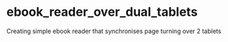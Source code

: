 # ebook_reader_over_dual_tablets
Creating simple ebook reader that synchronises page turning over 2 tablets
